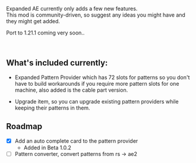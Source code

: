 Expanded AE currently only adds a few new features.  
This mod is community-driven, so suggest any ideas you might have and they might get added.

Port to 1.21.1 coming very soon..

 

## What's included currently:

- Expanded Pattern Provider which has 72 slots for patterns so you don't have to build workarounds if you require more pattern slots for one machine, also added is the cable part version.

- Upgrade item, so you can upgrade existing pattern providers while keeping their patterns in them.

## Roadmap
- [x] Add an auto complete card to the pattern provider
  - Added in Beta 1.0.2
- [ ] Pattern converter, convert patterns from rs -> ae2
